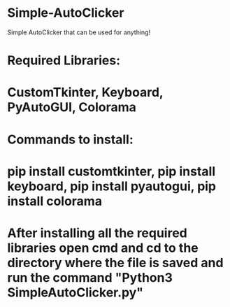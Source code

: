 # Simple-AutoClicker
Simple AutoClicker that can be used for anything!

# Required Libraries:
# CustomTkinter, Keyboard, PyAutoGUI, Colorama

# Commands to install:
# pip install customtkinter, pip install keyboard, pip install pyautogui, pip install colorama

# After installing all the required libraries open cmd and cd to the directory where the file is saved and run the command "Python3 SimpleAutoClicker.py"
